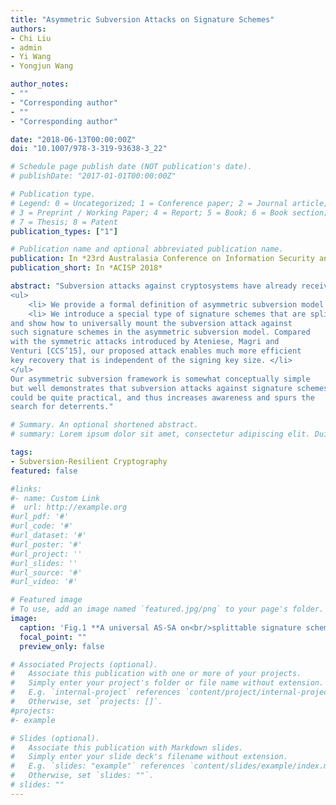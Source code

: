 ```yaml
---
title: "Asymmetric Subversion Attacks on Signature Schemes"
authors:
- Chi Liu
- admin
- Yi Wang
- Yongjun Wang

author_notes:
- ""
- "Corresponding author"
- ""
- "Corresponding author"

date: "2018-06-13T00:00:00Z"
doi: "10.1007/978-3-319-93638-3_22"

# Schedule page publish date (NOT publication's date).
# publishDate: "2017-01-01T00:00:00Z"

# Publication type.
# Legend: 0 = Uncategorized; 1 = Conference paper; 2 = Journal article;
# 3 = Preprint / Working Paper; 4 = Report; 5 = Book; 6 = Book section;
# 7 = Thesis; 8 = Patent
publication_types: ["1"]

# Publication name and optional abbreviated publication name.
publication: In *23rd Australasia Conference on Information Security and Privacy*
publication_short: In *ACISP 2018*

abstract: "Subversion attacks against cryptosystems have already received wide attentions since several decades ago, while the Snowden revelations in 2013 reemphasized the need to further exploring potential avenues for undermining the cryptography in practice. In this work, inspired by the kleptographic attacks introduced by Young and Yung in 1990s [Crypto’96], we initiate a formal study of asymmetric subversion attacks against signature schemes. Our contributions can be summarized as follows.
<ul>
	<li> We provide a formal definition of asymmetric subversion model for signature schemes. Our asymmetric model improves the existing symmetric subversion model proposed by Ateniese, Magri and Venturi [CCS’15] in the sense that the undetectability is strengthened and the signing key recoverability is defined as a strong subversion attack goal.</li>
	<li> We introduce a special type of signature schemes that are splittable
and show how to universally mount the subversion attack against
such signature schemes in the asymmetric subversion model. Compared
with the symmetric attacks introduced by Ateniese, Magri and
Venturi [CCS’15], our proposed attack enables much more efficient
key recovery that is independent of the signing key size. </li>
</ul>
Our asymmetric subversion framework is somewhat conceptually simple
but well demonstrates that subversion attacks against signature schemes
could be quite practical, and thus increases awareness and spurs the
search for deterrents."

# Summary. An optional shortened abstract.
# summary: Lorem ipsum dolor sit amet, consectetur adipiscing elit. Duis posuere tellus ac convallis placerat. Proin tincidunt magna sed ex sollicitudin condimentum.

tags:
- Subversion-Resilient Cryptography
featured: false

#links:
#- name: Custom Link
#  url: http://example.org
#url_pdf: '#'
#url_code: '#'
#url_dataset: '#'
#url_poster: '#'
#url_project: ''
#url_slides: ''
#url_source: '#'
#url_video: '#'

# Featured image
# To use, add an image named `featured.jpg/png` to your page's folder. 
image:
  caption: 'Fig.1 **A universal AS-SA on<br/>splittable signature scheme**'
  focal_point: ""
  preview_only: false

# Associated Projects (optional).
#   Associate this publication with one or more of your projects.
#   Simply enter your project's folder or file name without extension.
#   E.g. `internal-project` references `content/project/internal-project/index.md`.
#   Otherwise, set `projects: []`.
#projects:
#- example

# Slides (optional).
#   Associate this publication with Markdown slides.
#   Simply enter your slide deck's filename without extension.
#   E.g. `slides: "example"` references `content/slides/example/index.md`.
#   Otherwise, set `slides: ""`.
# slides: ""
---
```

